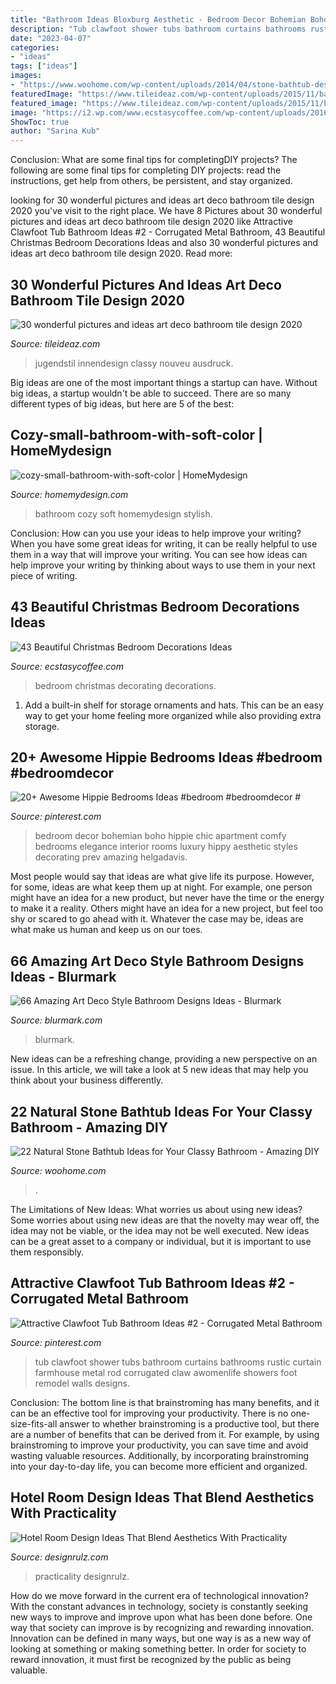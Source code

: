 ```yaml
---
title: "Bathroom Ideas Bloxburg Aesthetic - Bedroom Decor Bohemian Boho Hippie Chic Apartment Comfy Bedrooms Elegance Interior Rooms Luxury Hippy Aesthetic Styles Decorating Prev Amazing Helgadavis"
description: "Tub clawfoot shower tubs bathroom curtains bathrooms rustic curtain farmhouse metal rod corrugated claw awomenlife showers foot remodel walls designs"
date: "2023-04-07"
categories:
- "ideas"
tags: ["ideas"]
images:
- "https://www.woohome.com/wp-content/uploads/2014/04/stone-bathtub-design-ideas-10.jpg"
featuredImage: "https://www.tileideaz.com/wp-content/uploads/2015/11/bathroom-classy-art-deco-bathroom-decor-idea-also-white-bathtub-cream-curtain-also-blue-motive-also-gray-floor-tile-lavish-art-deco-bathroom-decor-ideas.jpg"
featured_image: "https://www.tileideaz.com/wp-content/uploads/2015/11/bathroom-classy-art-deco-bathroom-decor-idea-also-white-bathtub-cream-curtain-also-blue-motive-also-gray-floor-tile-lavish-art-deco-bathroom-decor-ideas.jpg"
image: "https://i2.wp.com/www.ecstasycoffee.com/wp-content/uploads/2016/11/Christmas-Bedroom-Decorating-Ideas-13.jpg?resize=600%2C900"
ShowToc: true
author: "Sarina Kub"
---
```



Conclusion: What are some final tips for completingDIY projects?
The following are some final tips for completing DIY projects: read the instructions, get help from others, be persistent, and stay organized.

	

		
looking for 30 wonderful pictures and ideas art deco bathroom tile design 2020 you've visit to the right place. We have 8 Pictures about 30 wonderful pictures and ideas art deco bathroom tile design 2020 like Attractive Clawfoot Tub Bathroom Ideas #2 - Corrugated Metal Bathroom, 43 Beautiful Christmas Bedroom Decorations Ideas and also 30 wonderful pictures and ideas art deco bathroom tile design 2020. Read more:
		
    
## 30 Wonderful Pictures And Ideas Art Deco Bathroom Tile Design 2020

<img loading=lazy src="https://www.tileideaz.com/wp-content/uploads/2015/11/bathroom-classy-art-deco-bathroom-decor-idea-also-white-bathtub-cream-curtain-also-blue-motive-also-gray-floor-tile-lavish-art-deco-bathroom-decor-ideas.jpg" onerror="this.onerror=null;this.src='https://tse2.mm.bing.net/th?id=OIP.ZX8OpzVAJw9Sn9m5_xxHzAHaLG&amp;pid=15.1';" alt="30 wonderful pictures and ideas art deco bathroom tile design 2020">

_Source: tileideaz.com_

>jugendstil innendesign classy nouveu ausdruck. 

	

Big ideas are one of the most important things a startup can have. Without big ideas, a startup wouldn't be able to succeed. There are so many different types of big ideas, but here are 5 of the best: 

    
## Cozy-small-bathroom-with-soft-color | HomeMydesign

<img loading=lazy src="https://homemydesign.com/wp-content/uploads/2015/11/cozy-small-bathroom-with-soft-color.jpg" onerror="this.onerror=null;this.src='https://tse1.mm.bing.net/th?id=OIP.nSm7Pois9pe7DMyrcgBQiwHaLG&amp;pid=15.1';" alt="cozy-small-bathroom-with-soft-color | HomeMydesign">

_Source: homemydesign.com_

>bathroom cozy soft homemydesign stylish. 

	

Conclusion: How can you use your ideas to help improve your writing?
When you have some great ideas for writing, it can be really helpful to use them in a way that will improve your writing. You can see how ideas can help improve your writing by thinking about ways to use them in your next piece of writing.

    
## 43 Beautiful Christmas Bedroom Decorations Ideas

<img loading=lazy src="https://i2.wp.com/www.ecstasycoffee.com/wp-content/uploads/2016/11/Christmas-Bedroom-Decorating-Ideas-13.jpg?resize=600%2C900" onerror="this.onerror=null;this.src='https://tse3.mm.bing.net/th?id=OIP.oZEJdwgVboHtMDE_Br2cfgHaLH&amp;pid=15.1';" alt="43 Beautiful Christmas Bedroom Decorations Ideas">

_Source: ecstasycoffee.com_

>bedroom christmas decorating decorations. 

	

1. Add a built-in shelf for storage ornaments and hats. This can be an easy way to get your home feeling more organized while also providing extra storage.

    
## 20+ Awesome Hippie Bedrooms Ideas #bedroom #bedroomdecor #

<img loading=lazy src="https://i.pinimg.com/736x/47/70/89/477089d1ea6fe80b4095ecfabcd953d2.jpg" onerror="this.onerror=null;this.src='https://tse1.mm.bing.net/th?id=OIP.dAjliDgKNeTZQmjLimNX9AHaJ3&amp;pid=15.1';" alt="20+ Awesome Hippie Bedrooms Ideas #bedroom #bedroomdecor #">

_Source: pinterest.com_

>bedroom decor bohemian boho hippie chic apartment comfy bedrooms elegance interior rooms luxury hippy aesthetic styles decorating prev amazing helgadavis. 

	

Most people would say that ideas are what give life its purpose. However, for some, ideas are what keep them up at night. For example, one person might have an idea for a new product, but never have the time or the energy to make it a reality. Others might have an idea for a new project, but feel too shy or scared to go ahead with it. Whatever the case may be, ideas are what make us human and keep us on our toes.

    
## 66 Amazing Art Deco Style Bathroom Designs Ideas - Blurmark

<img loading=lazy src="https://www.blurmark.com/wp-content/uploads/2017/01/Modern-Art-Deco-Style-Bathroom-Design.jpg" onerror="this.onerror=null;this.src='https://tse4.mm.bing.net/th?id=OIP.RbMIa5-jnOAHcqn4wxw4UgEfDZ&amp;pid=15.1';" alt="66 Amazing Art Deco Style Bathroom Designs Ideas - Blurmark">

_Source: blurmark.com_

>blurmark. 

	

New ideas can be a refreshing change, providing a new perspective on an issue. In this article, we will take a look at 5 new ideas that may help you think about your business differently.

    
## 22 Natural Stone Bathtub Ideas For Your Classy Bathroom - Amazing DIY

<img loading=lazy src="https://www.woohome.com/wp-content/uploads/2014/04/stone-bathtub-design-ideas-10.jpg" onerror="this.onerror=null;this.src='https://tse2.mm.bing.net/th?id=OIP.fgPfIJGGu8LE8o1b1KiczQHaJs&amp;pid=15.1';" alt="22 Natural Stone Bathtub Ideas for Your Classy Bathroom - Amazing DIY">

_Source: woohome.com_

>. 

	

The Limitations of New Ideas: What worries us about using new ideas?
Some worries about using new ideas are that the novelty may wear off, the idea may not be viable, or the idea may not be well executed. New ideas can be a great asset to a company or individual, but it is important to use them responsibly.

    
## Attractive Clawfoot Tub Bathroom Ideas #2 - Corrugated Metal Bathroom

<img loading=lazy src="https://i.pinimg.com/736x/f3/fb/85/f3fb85b6f1407d6a9dcc23b7f3961908--bathroom-tubs-bathroom-showers.jpg" onerror="this.onerror=null;this.src='https://tse4.mm.bing.net/th?id=OIP.KYLL7mhcfu60lcMfL_G-HAHaJ4&amp;pid=15.1';" alt="Attractive Clawfoot Tub Bathroom Ideas #2 - Corrugated Metal Bathroom">

_Source: pinterest.com_

>tub clawfoot shower tubs bathroom curtains bathrooms rustic curtain farmhouse metal rod corrugated claw awomenlife showers foot remodel walls designs. 

	

Conclusion: The bottom line is that brainstroming has many benefits, and it can be an effective tool for improving your productivity.
There is no one-size-fits-all answer to whether brainstroming is a productive tool, but there are a number of benefits that can be derived from it. For example, by using brainstroming to improve your productivity, you can save time and avoid wasting valuable resources. Additionally, by incorporating brainstroming into your day-to-day life, you can become more efficient and organized.

    
## Hotel Room Design Ideas That Blend Aesthetics With Practicality

<img loading=lazy src="https://cdn.designrulz.com/wp-content/uploads/2015/09/designrulz-6.jpg" onerror="this.onerror=null;this.src='https://tse3.mm.bing.net/th?id=OIP.MO6Rb3UOqkk3gWjzR0lPMAHaLH&amp;pid=15.1';" alt="Hotel Room Design Ideas That Blend Aesthetics With Practicality">

_Source: designrulz.com_

>practicality designrulz. 

	

How do we move forward in the current era of technological innovation? With the constant advances in technology, society is constantly seeking new ways to improve and improve upon what has been done before. One way that society can improve is by recognizing and rewarding innovation. Innovation can be defined in many ways, but one way is as a new way of looking at something or making something better. In order for society to reward innovation, it must first be recognized by the public as being valuable.

